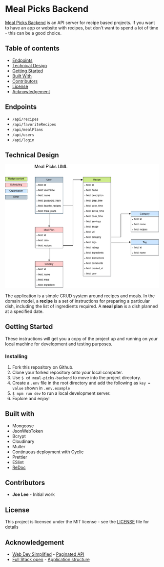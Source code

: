 # Meal Picks Backend

[Meal Picks Backend](https://drab-tan-cow-wig.cyclic.app/) is an API server for recipe based projects. If you want to have an app or website with recipes, but don't want to spend a lot of time - this can be a good choice.

## Table of contents

- [Endpoints](https://github.com/joedravarol/meal-picks-backend#endpoints)
- [Technical Design](https://github.com/joedravarol/meal-picks-backend#technical-design)
- [Getting Started](https://github.com/joedravarol/meal-picks-backend#getting-started)
- [Built With](https://github.com/joedravarol/meal-picks-backend#built-with)
- [Contributors](https://github.com/joedravarol/meal-picks-backend#contributors)
- [License](https://github.com/joedravarol/meal-picks-backend#license)
- [Acknowledgement](https://github.com/joedravarol/meal-picks-backend#acknowledgement)

## Endpoints

- `/api/recipes`
- `/api/favoriteRecipes`
- `/api/mealPlans`
- `/api/users`
- `/api/login`

## Technical Design

![Meal Picks UML](public/images/uml.png)

The application is a simple CRUD system around recipes and meals. In the domain model, a **recipe** is a set of instructions for preparing a particular dish, including the list of ingredients required. A **meal plan** is a dish planned at a specified date.

## Getting Started

These instructions will get you a copy of the project up and running on your local machine for development and testing purposes.

### Installing

1. Fork this repository on Github.
1. Clone your forked repository onto your local computer.
1. Use `$ cd meal-picks-backend` to move into the project directory.
1. Create a `.env` file in the root directory and add the following as `key = value` shown in `.env.example`
1. `$ npm run dev` to run a local development server.
1. Explore and enjoy!

## Built with

- Mongoose
- JsonWebToken
- Bcrypt
- Cloudinary
- Multer
- Continuous deployment with Cyclic
- Prettier
- ESlint
- [ReDoc](https://github.com/Redocly/redoc)

## Contributors

- **Joe Lee** - Initial work

## License

This project is licensed under the MIT license - see the [LICENSE](LICENSE) file for details

## Acknowledgement

- [Web Dev Simplified](https://www.youtube.com/c/WebDevSimplified) - [Paginated API](https://www.youtube.com/watch?v=ZX3qt0UWifc)
- [Full Stack open](https://fullstackopen.com/en/) - [Application structure](https://fullstackopen.com/en/part4/structure_of_backend_application_introduction_to_testing)
